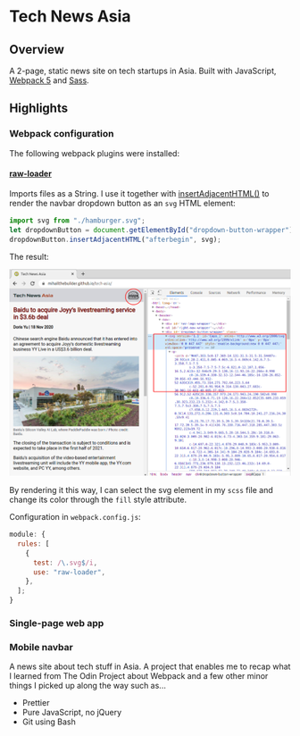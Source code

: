 # Tech News Asia

## Overview

A 2-page, static news site on tech startups in Asia. Built with JavaScript, [Webpack 5](https://webpack.js.org/) and [Sass](https://sass-lang.com/).

## Highlights

### Webpack configuration

The following webpack plugins were installed:

#### [raw-loader](https://webpack.js.org/loaders/raw-loader/)

Imports files as a String. I use it together with [insertAdjacentHTML()](https://developer.mozilla.org/en-US/docs/Web/API/Element/insertAdjacentHTML) to render the navbar dropdown button as an `svg` HTML element:

```js
import svg from "./hamburger.svg";
let dropdownButton = document.getElementById("dropdown-button-wrapper");
dropdownButton.insertAdjacentHTML("afterbegin", svg);
```

The result:

![svg](./demo/svg.png)

By rendering it this way, I can select the svg element in my `scss` file and change its color through the `fill` style attribute.

Configuration in `webpack.config.js`:

```js
module: {
  rules: [
    {
      test: /\.svg$/i,
      use: "raw-loader",
    },
  ];
}
```

### Single-page web app

### Mobile navbar

A news site about tech stuff in Asia. A project that enables me to recap what I learned from The Odin Project about Webpack and a few other minor things I picked up along the way such as...

- Prettier
- Pure JavaScript, no jQuery
- Git using Bash
